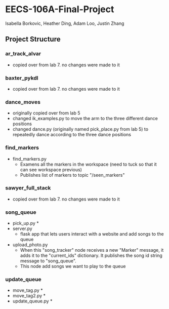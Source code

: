 # EECS-106A-Final-Project
Isabella Borkovic, Heather Ding, Adam Loo, Justin Zhang

## Project Structure

### ar_track_alvar
* copied over from lab 7. no changes were made to it

### baxter_pykdl
* copied over from lab 7. no changes were made to it

### dance_moves
* originally copied over from lab 5
* changed ik_examples.py to move the arm to the three different dance positions
* changed dance.py (originally named pick_place.py from lab 5) to repeatedly dance according to the three dance positions

### find_markers
* find_markers.py
    * Examens all the markers in the workspace (need to tuck so that it can see workspace previous)
    * Publishes list of markers to topic "/seen_markers"

### sawyer_full_stack
* copied over from lab 7. no changes were made to it

### song_queue
* pick_up.py
    * 
* server.py
    * flask app that lets users interact with a website and add songs to the queue 
* upload_photo.py
    * When this "song_tracker" node receives a new "Marker" message, it adds it to the "current_ids" dictionary. It publishes the song id string message to "song_queue". 
    * This node add songs we want to play to the queue

### update_queue
* move_tag.py
    * 
* move_tag2.py
    * 
* update_queue.py
    * 